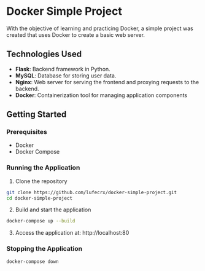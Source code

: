# Docker Simple Project
With the objective of learning and practicing Docker, a simple project was created that uses Docker to create a basic web server.

## Technologies Used
- **Flask**: Backend framework in Python.
- **MySQL**: Database for storing user data.
- **Nginx**: Web server for serving the frontend and proxying requests to the backend.
- **Docker**: Containerization tool for managing application components

## Getting Started
### Prerequisites
- Docker
- Docker Compose
### Running the Application
1. Clone the repository
```bash
git clone https://github.com/lufecrx/docker-simple-project.git
cd docker-simple-project
```
2. Build and start the application
```bash
docker-compose up --build
```
3. Access the application at: http://localhost:80
### Stopping the Application
```bash
docker-compose down
```

